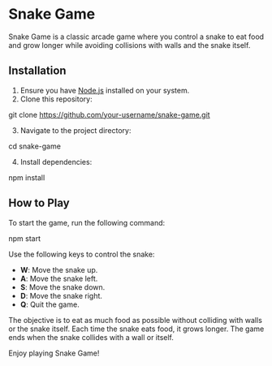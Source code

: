 # Snake Game

Snake Game is a classic arcade game where you control a snake to eat food and grow longer while avoiding collisions with walls and the snake itself.

## Installation

1. Ensure you have [Node.js](https://nodejs.org/) installed on your system.
2. Clone this repository:

git clone https://github.com/your-username/snake-game.git

3. Navigate to the project directory:

cd snake-game

4. Install dependencies:

npm install


## How to Play

To start the game, run the following command:

npm start


Use the following keys to control the snake:

- **W**: Move the snake up.
- **A**: Move the snake left.
- **S**: Move the snake down.
- **D**: Move the snake right.
- **Q**: Quit the game.

The objective is to eat as much food as possible without colliding with walls or the snake itself. Each time the snake eats food, it grows longer. The game ends when the snake collides with a wall or itself.

Enjoy playing Snake Game!
